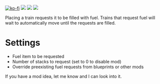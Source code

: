 [![ko-fi](https://img.shields.io/badge/Ko--fi-Donate%20-hotpink?logo=kofi&logoColor=white&style=for-the-badge)](https://ko-fi.com/protocol1903) [![](https://img.shields.io/badge/dynamic/json?color=orange&label=Factorio&query=downloads_count&suffix=%20downloads&url=https%3A%2F%2Fmods.factorio.com%2Fapi%2Fmods%2Fbuilding-trains-requests-fuel&style=for-the-badge)](https://mods.factorio.com/mod/building-trains-requests-fuel) [![](https://img.shields.io/badge/Discord-Community-blue?style=for-the-badge)](https://discord.gg/K3fXMGVc4z) ![](https://img.shields.io/badge/Github-Source-green?style=for-the-badge&link=github.com%2Fprotocol-1903%2Fbuilding-trains-requests-fuel)

Placing a train requests it to be filled with fuel. Trains that request fuel will wait to automatically move until the requests are filled.

# Settings
- Fuel item to be requested
- Number of stacks to request (set to 0 to disable mod)
- Override preexisting fuel requests from blueprints or other mods

If you have a mod idea, let me know and I can look into it.